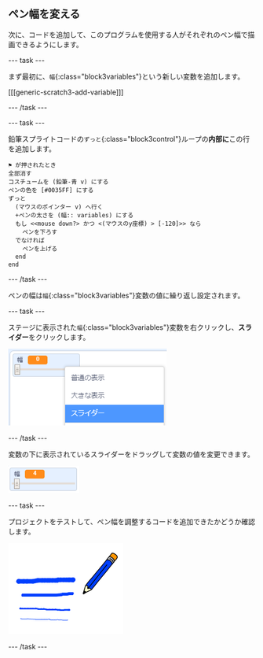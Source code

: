 ## ペン幅を変える

次に、コードを追加して、このプログラムを使用する人がそれぞれのペン幅で描画できるようにします。

--- task ---

まず最初に、`幅`{:class="block3variables"}という新しい変数を追加します。

[[[generic-scratch3-add-variable]]]

--- /task ---

--- task ---

鉛筆スプライトコードの`ずっと`{:class="block3control"}ループの**内部に**この行を追加します。

```blocks3
⚑ が押されたとき
全部消す
コスチュームを (鉛筆-青 v) にする
ペンの色を [#0035FF] にする
ずっと 
  (マウスのポインター v) へ行く
  +ペンの太さを (幅:: variables) にする
  もし <<mouse down?> かつ <(マウスのy座標) > [-120]>> なら 
    ペンを下ろす
  でなければ 
    ペンを上げる
  end
end
```

--- /task ---

ペンの幅は`幅`{:class="block3variables"}変数の値に繰り返し設定されます。

--- task ---

ステージに表示された`幅`{:class="block3variables"}変数を右クリックし、**スライダー**をクリックします。

![スクリーンショット](images/paint-slider.png)

--- /task ---

変数の下に表示されているスライダーをドラッグして変数の値を変更できます。

![スクリーンショット](images/paint-slider-change.png)

--- task ---

プロジェクトをテストして、ペン幅を調整するコードを追加できたかどうか確認します。

![スクリーンショット](images/paint-width-test.png)

--- /task ---